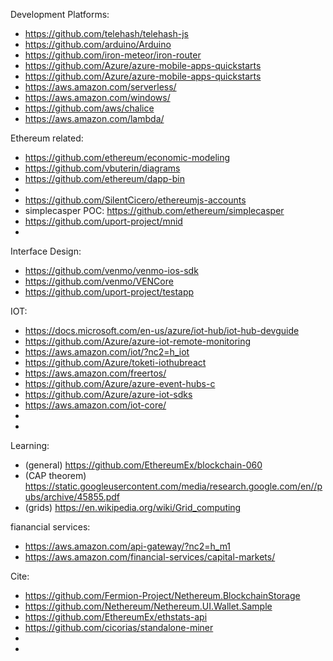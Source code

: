 


Development Platforms:
  - https://github.com/telehash/telehash-js
  - https://github.com/arduino/Arduino
  - https://github.com/iron-meteor/iron-router
  - https://github.com/Azure/azure-mobile-apps-quickstarts
  - https://github.com/Azure/azure-mobile-apps-quickstarts
  - https://aws.amazon.com/serverless/
  - https://aws.amazon.com/windows/
  - https://github.com/aws/chalice
  - https://aws.amazon.com/lambda/
  


Ethereum related:
  - https://github.com/ethereum/economic-modeling
  - https://github.com/vbuterin/diagrams
  - https://github.com/ethereum/dapp-bin
  -
  - https://github.com/SilentCicero/ethereumjs-accounts
  - simplecasper POC: https://github.com/ethereum/simplecasper
  - https://github.com/uport-project/mnid 
  -
  


Interface Design:
  - https://github.com/venmo/venmo-ios-sdk
  - https://github.com/venmo/VENCore
  - https://github.com/uport-project/testapp
  

IOT:
  - https://docs.microsoft.com/en-us/azure/iot-hub/iot-hub-devguide
  - https://github.com/Azure/azure-iot-remote-monitoring
  - https://aws.amazon.com/iot/?nc2=h_iot
  - https://github.com/Azure/toketi-iothubreact
  - https://aws.amazon.com/freertos/
  - https://github.com/Azure/azure-event-hubs-c
  - https://github.com/Azure/azure-iot-sdks
  - https://aws.amazon.com/iot-core/
  -
  -


Learning:
  - (general) https://github.com/EthereumEx/blockchain-060
  - (CAP theorem) https://static.googleusercontent.com/media/research.google.com/en//pubs/archive/45855.pdf
  - (grids) https://en.wikipedia.org/wiki/Grid_computing
  
fianancial services:
  - https://aws.amazon.com/api-gateway/?nc2=h_m1
  - https://aws.amazon.com/financial-services/capital-markets/
  
  


Cite:
  - https://github.com/Fermion-Project/Nethereum.BlockchainStorage
  - https://github.com/Nethereum/Nethereum.UI.Wallet.Sample
  - https://github.com/EthereumEx/ethstats-api
  - https://github.com/cicorias/standalone-miner
  - 
  - 
  





